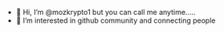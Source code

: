 - 👋 Hi, I’m @mozkrypto1 but you can call me anytime.....
- 👀 I’m interested in github community and connecting people


<!---
mozkrypto1/mozkrypto1 is a ✨ special ✨ repository because its `README.md` (this file) appears on your GitHub profile.
You can click the Preview link to take a look at your changes.
--->
